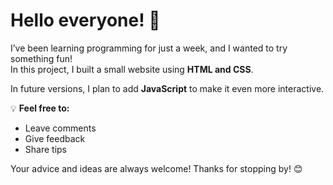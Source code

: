 # Hello everyone! 👋

I’ve been learning programming for just a week, and I wanted to try something fun!  
In this project, I built a small website using **HTML and CSS**.  

In future versions, I plan to add **JavaScript** to make it even more interactive.  

💡 **Feel free to:**  
- Leave comments  
- Give feedback  
- Share tips  

Your advice and ideas are always welcome! Thanks for stopping by! 😊
